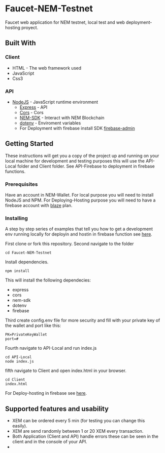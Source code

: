 # Faucet-NEM-Testnet
Faucet web application for NEM testnet, local test and web deployment-hosting proyect.

## Built With
### Client
* HTML - The web framework used
* JavaScript
* Css3

### API
* [NodeJS](https://nodejs.org/) - JavaScript runtime environment
    * [Express](https://expressjs.com) - API
    * [Cors](https://github.com/expressjs/cors) - Cors
    * [NEM-SDK](https://github.com/QuantumMechanics/NEM-sdk) - Interact with NEM Blockchain
    * [dotenv](https://www.npmjs.com/package/dotenv) - Enviroment variables
    * For Deployment with firebase install SDK [firebase-admin](https://firebase.google.com/docs/admin/setup?hl=es-419) 

## Getting Started

These instructions will get you a copy of the project up and running on your local machine for development and testing purposes this will use the API-Local folder and Client folder. See API-Firebase to deployment in firebase functions.

### Prerequisites
Have an account in NEM-Wallet.
For local purpose you will need to install NodeJS and NPM.
For Deploying-Hosting purpose you will need to have a firebase account with [blaze](https://firebase.google.com/pricing/?hl=es-419) plan.

### Installing

A step by step series of examples that tell you how to get a development env running locally for deployin and hostin in firebase function see [here](https://github.com/AlexanderPalencia/Faucet-NEM-Testnet/tree/master/API-Firebase).

First clone or fork this repository.
Second navigate to the folder
```
cd Faucet-NEM-Testnet
```
Install dependencies.
```
npm install
```
This will install the following dependecies:
* express
* cors
* nem-sdk
* dotenv
* firebase

Third create config.env file for more security and fill with your private key of the wallet and port like this:
```
PK=PrivateKeyWallet
port=#
```
Fourth navigate to API-Local and run index.js
```
cd API-Local
node index.js
```
fifth navigate to Client and open index.html in your browser.
```
cd Client
index.html
```
For Deploy-hosting in firebase see [here](https://github.com/AlexanderPalencia/Faucet-NEM-Testnet/tree/master/API-Firebase).

## Supported features and usability
* XEM can be ordered every 5 min (for testing you can change this easily).
* XEM are send randomly between 1 or 20 XEM every transaction.
* Both Application (Client and API) handle errors these can be seen in the client and in the console of your API.
* 
